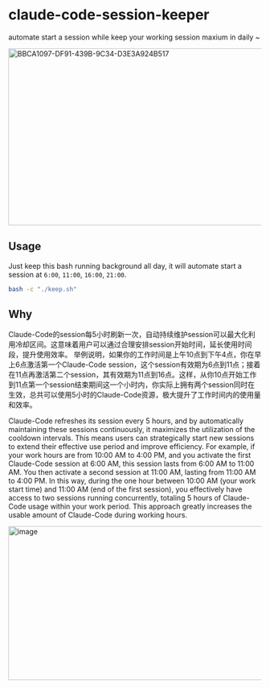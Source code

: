 # claude-code-session-keeper
automate start a session while keep your working session maxium in daily ~

<img width="578" height="352" alt="BBCA1097-DF91-439B-9C34-D3E3A924B517" src="https://github.com/user-attachments/assets/e99f3bff-34a7-4371-a016-43c35f90986a" />

## Usage

Just keep this bash running background all day, it will automate start a session at `6:00`, `11:00`, `16:00`, `21:00`.

```bash
bash -c "./keep.sh"
```

## Why
Claude-Code的session每5小时刷新一次，自动持续维护session可以最大化利用冷却区间。这意味着用户可以通过合理安排session开始时间，延长使用时间段，提升使用效率。
举例说明，如果你的工作时间是上午10点到下午4点，你在早上6点激活第一个Claude-Code session，这个session有效期为6点到11点；接着在11点再激活第二个session，其有效期为11点到16点。这样，从你10点开始工作到11点第一个session结束期间这一个小时内，你实际上拥有两个session同时在生效，总共可以使用5小时的Claude-Code资源，极大提升了工作时间内的使用量和效率。

Claude-Code refreshes its session every 5 hours, and by automatically maintaining these sessions continuously, it maximizes the utilization of the cooldown intervals. This means users can strategically start new sessions to extend their effective use period and improve efficiency.
For example, if your work hours are from 10:00 AM to 4:00 PM, and you activate the first Claude-Code session at 6:00 AM, this session lasts from 6:00 AM to 11:00 AM. You then activate a second session at 11:00 AM, lasting from 11:00 AM to 4:00 PM. In this way, during the one hour between 10:00 AM (your work start time) and 11:00 AM (end of the first session), you effectively have access to two sessions running concurrently, totaling 5 hours of Claude-Code usage within your work period. This approach greatly increases the usable amount of Claude-Code during working hours.

<img width="1021" height="306" alt="image" src="https://github.com/user-attachments/assets/7ed9a18c-9322-4320-b6b0-3aea14fdaff2" />
